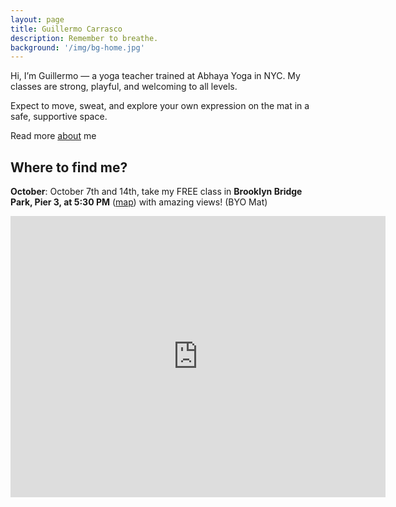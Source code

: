 ```yaml
---
layout: page
title: Guillermo Carrasco
description: Remember to breathe.
background: '/img/bg-home.jpg'
---
```


Hi, I’m Guillermo — a yoga teacher trained at Abhaya Yoga in NYC. My classes are strong, playful, and welcoming to all levels. 

Expect to move, sweat, and explore your own expression on the mat in a safe, supportive space.

Read more [about](about) me

## Where to find me? 

**October**: October 7th and 14th, take my FREE class in **Brooklyn Bridge Park, Pier 3, at 5:30 PM** ([map][bbp]) with amazing views! (BYO Mat)

<div style="text-align: center;">
<iframe src="https://www.google.com/maps/embed?pb=!1m18!1m12!1m3!1d3024.912033126092!2d-74.00232062225936!3d40.69793497139581!2m3!1f0!2f0!3f0!3m2!1i1024!2i768!4f13.1!3m3!1m2!1s0x89c25b003ea8ab6d%3A0xb7e13c5d88757e40!2sPier%203%20Lawn!5e0!3m2!1sen!2sus!4v1759175798110!5m2!1sen!2sus" width="600" height="450" style="border:0;" allowfullscreen="" loading="lazy" referrerpolicy="no-referrer-when-downgrade"></iframe>
</div>

[abhaya]: https://abhayayoga.com/schedule/
[bbp]: https://maps.app.goo.gl/Etvd3o2Ms5zh1wKEA